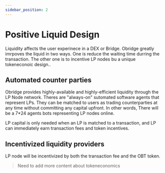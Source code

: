 ```yaml
---
sidebar_position: 2
---
```


# Positive Liquid Design

Liquidity affects the user experinece in a DEX or Bridge. Obridge greatly imrpoves the liquid in two ways. One is reduce the waiting time durring the transaction. The other one is to incentive LP nodes bu a unique tokeneconoic design..

## Automated counter parties

Obridge provides highly-available and highly-efficient liquidity through the LP Node network. Theres are "always-on" sutomated software agents that represent LPs. They can be matched to users as trading counterparties at any time without committing any capital upfront. In other words, There will be a 7*24 agents bots representing LP nodes online. 

LP capital is only needed when an LP is matched to a transaction, and LP can immediately earn transaction fees and token incentives.


## Incentivized liquidity providers

LP node will be incentivized by both the transaction fee and the OBT token. 

> Need to add more content about tokeneconomics



